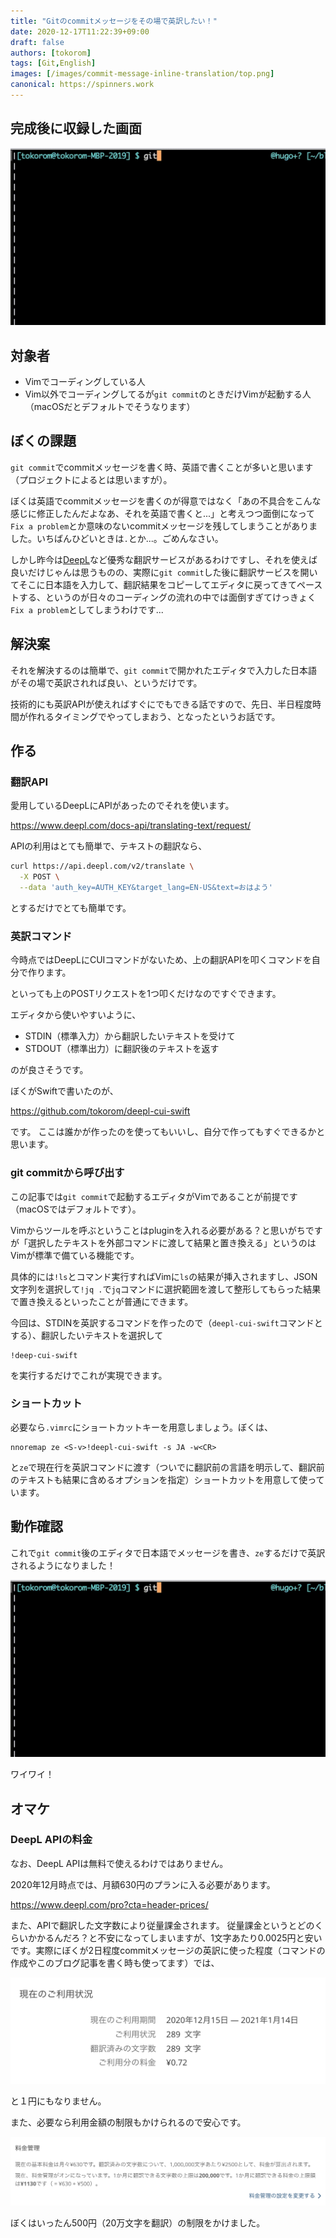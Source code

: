 ```yaml
---
title: "Gitのcommitメッセージをその場で英訳したい！"
date: 2020-12-17T11:22:39+09:00
draft: false
authors: [tokorom]
tags: [Git,English]
images: [/images/commit-message-inline-translation/top.png]
canonical: https://spinners.work
---
```


## 完成後に収録した画面

![image](/images/commit-message-inline-translation/screen.gif)

## 対象者

- Vimでコーディングしている人
- Vim以外でコーディングしてるが`git commit`のときだけVimが起動する人（macOSだとデフォルトでそうなります）

## ぼくの課題

`git commit`でcommitメッセージを書く時、英語で書くことが多いと思います（プロジェクトによるとは思いますが）。

ぼくは英語でcommitメッセージを書くのが得意ではなく「あの不具合をこんな感じに修正したんだよなあ、それを英語で書くと...」と考えつつ面倒になって`Fix a problem`とか意味のないcommitメッセージを残してしまうことがありました。いちばんひどいときは`.`とか...。ごめんなさい。

しかし昨今は[DeepL](https://www.deepl.com/)など優秀な翻訳サービスがあるわけですし、それを使えば良いだけじゃんは思うものの、実際に`git commit`した後に翻訳サービスを開いてそこに日本語を入力して、翻訳結果をコピーしてエディタに戻ってきてペーストする、というのが日々のコーディングの流れの中では面倒すぎてけっきょく`Fix a problem`としてしまうわけです...

## 解決案

それを解決するのは簡単で、`git commit`で開かれたエディタで入力した日本語がその場で英訳されれば良い、というだけです。

技術的にも英訳APIが使えればすぐにでもできる話ですので、先日、半日程度時間が作れるタイミングでやってしまおう、となったというお話です。

## 作る

### 翻訳API

愛用しているDeepLにAPIがあったのでそれを使います。

https://www.deepl.com/docs-api/translating-text/request/

APIの利用はとても簡単で、テキストの翻訳なら、

```sh
curl https://api.deepl.com/v2/translate \
  -X POST \
  --data 'auth_key=AUTH_KEY&target_lang=EN-US&text=おはよう'
```

とするだけでとても簡単です。

### 英訳コマンド

今時点ではDeepLにCUIコマンドがないため、上の翻訳APIを叩くコマンドを自分で作ります。

といっても上のPOSTリクエストを1つ叩くだけなのですぐできます。

エディタから使いやすいように、

- STDIN（標準入力）から翻訳したいテキストを受けて
- STDOUT（標準出力）に翻訳後のテキストを返す

のが良さそうです。

ぼくがSwiftで書いたのが、

https://github.com/tokorom/deepl-cui-swift

です。
ここは誰かが作ったのを使ってもいいし、自分で作ってもすぐできるかと思います。

### git commitから呼び出す

この記事では`git commit`で起動するエディタがVimであることが前提です（macOSではデフォルトです）。

Vimからツールを呼ぶということはpluginを入れる必要がある？と思いがちですが「選択したテキストを外部コマンドに渡して結果と置き換える」というのはVimが標準で備ている機能です。

具体的には`!ls`とコマンド実行すればVimに`ls`の結果が挿入されますし、JSON文字列を選択して`!jq .`で`jq`コマンドに選択範囲を渡して整形してもらった結果で置き換えるといったことが普通にできます。

今回は、STDINを英訳するコマンドを作ったので（`deepl-cui-swift`コマンドとする）、翻訳したいテキストを選択して

```
!deep-cui-swift
```

を実行するだけでこれが実現できます。

### ショートカット

必要なら`.vimrc`にショートカットキーを用意しましょう。ぼくは、

```vim
nnoremap ze <S-v>!deepl-cui-swift -s JA -w<CR>
```

と`ze`で現在行を英訳コマンドに渡す（ついでに翻訳前の言語を明示して、翻訳前のテキストも結果に含めるオプションを指定）ショートカットを用意して使っています。

## 動作確認

これで`git commit`後のエディタで日本語でメッセージを書き、`ze`するだけで英訳されるようになりました！

![image](/images/commit-message-inline-translation/screen.gif)

ワイワイ！

## オマケ

### DeepL APIの料金

なお、DeepL APIは無料で使えるわけではありません。

2020年12月時点では、月額630円のプランに入る必要があります。

https://www.deepl.com/pro?cta=header-prices/

また、APIで翻訳した文字数により従量課金されます。
従量課金というとどのくらいかかるんだろ？と不安になってしまいますが、1文字あたり0.0025円と安いです。実際にぼくが2日程度commitメッセージの英訳に使った程度（コマンドの作成やこのブログ記事を書く時も使ってます）では、

![image](/images/commit-message-inline-translation/price.png)

と１円にもなりません。

また、必要なら利用金額の制限もかけられるので安心です。

![image](/images/commit-message-inline-translation/limit.png)

ぼくはいったん500円（20万文字を翻訳）の制限をかけました。







